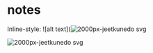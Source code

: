notes
=====


Inline-style: 
![alt text](![2000px-jeetkunedo svg](https://cloud.githubusercontent.com/assets/9309574/4694879/7eece15e-57da-11e4-8e64-9d9b62aecce0.png)

![2000px-jeetkunedo svg](https://cloud.githubusercontent.com/assets/9309574/4694879/7eece15e-57da-11e4-8e64-9d9b62aecce0.png)
